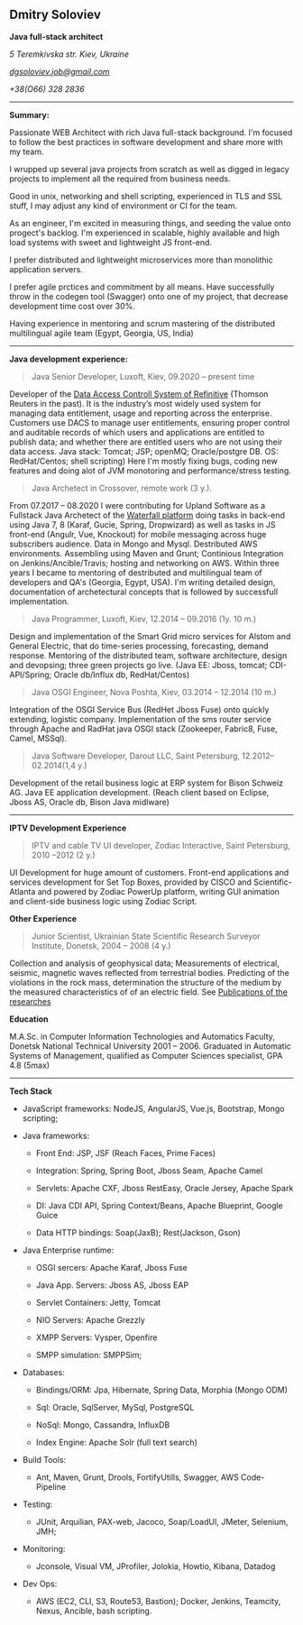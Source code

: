 ## Dmitry Soloviev

**Java full-stack architect**

*5 Teremkivska str. Kiev, Ukraine*

*dgsoloviev.job@gmail.com*

*+38(O66) 328 2836*

---

**Summary:**

Passionate WEB Architect with rich Java full-stack background. I'm focused to follow the best practices in software development and share more with my team.

I wrupped up several java projects from scratch as well as digged in legacy projects to implement all the required from business needs.

Good in unix, networking and shell scripting, experienced in TLS and SSL stuff, I may adjust any kind of environment or CI for the team.

As an engineer, I'm excited in measuring things, and seeding the value onto progect's backlog. I'm experienced in scalable, highly available and high load systems with sweet and lightweight JS front-end.

I prefer distributed and lightweight microservices more than monolithic application servers.

I prefer agile prctices and commitment by all means. Have successfully throw in the codegen tool (Swagger) onto one of my project, that decrease development time cost over 30%. 

Having experience in mentoring and scrum mastering of the distributed multilingual agile team (Egypt, Georgia, US, India)

---

**Java development experience:**

> Java Senior Developer, Luxoft, Kiev, 09.2020 – present time

Developer of the [Data Access Controll System of Refinitive](https://developers.refinitiv.com/en/article-catalog/article/introduction-dacs-entitlement-system-opendacs-developers) (Thomson Reuters in the past). It is the industry’s most widely used system for managing data entitlement, usage and reporting across the enterprise. Customers use DACS to manage user entitlements, ensuring proper control and auditable records of which users and applications are entitled to publish data; and whether there are entitled users who are not using their data access.
Java stack: Tomcat; JSP; openMQ; Oracle/postgre DB. OS: RedHat/Centos; shell scripting)
Here I'm mostly fixing bugs, coding new features and doing alot of JVM monotoring and performance/stress testing.

> Java Archetect in Crossover, remote work (3 y.). 

From 07.2017 – 08.2020 I were contributing for Upland Software as a Fullstack Java Archetect of the [Waterfall platform](https://uplandsoftware.com/mobile-messaging/product/platform/) doing tasks in back-end using Java 7, 8 (Karaf, Gucie, Spring, Dropwizard) as well as tasks in JS front-end (Angulr, Vue, Knockout) for mobile messaging across huge subscribers audience. 
Data in Mongo and Mysql. Destributed AWS environments.
Assembling using Maven and Grunt; Continious Integration on Jenkins/Ancible/Travis; hosting and networking on AWS.
Within three years I became to mentoring of destributed and multilingual team of developers and QA's (Georgia, Egypt, USA). 
I'm writing detailed design, documentation of archetectural concepts that is followed by successfull implementation.

> Java Programmer, Luxoft, Kiev, 12.2014 – 09.2016 (1y. 10 m.)

Design and implementation of the Smart Grid micro services for Alstom and General Electric, that do time-series processing, forecasting, demand response. Mentoring of the distributed team, software architecture, design and devopsing; three green projects go live. (Java EE: Jboss, tomcat; CDI-API/Spring; Oracle db/Influx db, RedHat/Centos)

> Java OSGI Engineer, Nova Poshta, Kiev, 03.2014 – 12.2014 (10 m.)

Integration of the OSGI Service Bus (RedHet Jboss Fuse) onto quickly extending, logistic company. Implementation of the sms router service through Apache and RadHat java OSGI stack (Zookeeper, Fabric8, Fuse, Camel, MSSql).

> Java Software Developer, Darout LLC, Saint Petersburg, 12.2012–02.2014(1,4 y.)

Development of the retail business logic at ERP system for Bison Schweiz AG. Java EE application development. (Reach client based on Eclipse, Jboss AS, Oracle db, Bison Java midlware)

---

**IPTV Development Experience**

> IPTV and cable TV UI developer, Zodiac Interactive, Saint Petersburg, 2010 –2012 (2 y.)

UI Development for huge amount of customers. Front-end applications and services development for Set Top Boxes, provided by CISCO and Scientific-Atlanta and powered by Zodiac PowerUp platform, writing GUI animation and client-side business logic using Zodiac Script.

**Other Experience**

> Junior Scientist, Ukrainian State Scientific Research Surveyor Institute, Donetsk, 2004 – 2008 (4 y.)

Collection and analysis of geophysical data; Measurements of electrical, seismic, magnetic waves reflected from terrestrial bodies. Predicting of the violations in the rock mass, determination the structure of the medium by the measured characteristics of of an electric field. See [Publications of the researches](https://github.com/soulaway/cv/blob/master/resources/geophisics-pub.md)


**Education**

M.A.Sc. in Computer Information Technologies and Automatics Faculty, Donetsk National Technical University 2001 – 2006. Graduated in Automatic Systems of Management, qualified as Computer Sciences specialist, GPA 4.8 (5max)

---

**Tech Stack**

* JavaScript frameworks: NodeJS, AngularJS, Vue.js, Bootstrap, Mongo scripting;

* Java frameworks:

  * Front End: JSP, JSF (Reach Faces, Prime Faces)

  * Integration: Spring, Spring Boot, Jboss Seam, Apache Camel

  * Servlets: Apache CXF, Jboss RestEasy, Oracle Jersey, Apache Spark

  * DI: Java CDI API, Spring Context/Beans, Apache Blueprint, Google Guice

  * Data HTTP bindings: Soap(JaxB); Rest(Jackson, Gson)

* Java Enterprise runtime:

  * OSGI sercers: Apache Karaf, Jboss Fuse

  * Java App. Servers: Jboss AS, Jboss EAP

  * Servlet Containers: Jetty, Tomcat

  * NIO Servers: Apache Grezzly

  * XMPP Servers: Vysper, Openfire

  * SMPP simulation: SMPPSim;

* Databases:

  * Bindings/ORM: Jpa, Hibernate, Spring Data, Morphia (Mongo ODM)

  * Sql: Oracle, SqlServer, MySql, PostgreSQL

  * NoSql: Mongo, Cassandra, InfluxDB

  * Index Engine: Apache Solr (full text search)

* Build Tools:

  * Ant, Maven, Grunt, Drools, FortifyUtills, Swagger, AWS Code-Pipeline

* Testing:

  * JUnit, Arquilian, PAX-web, Jacoco, Soap/LoadUI, JMeter, Selenium, JMH;

* Monitoring:
  * Jconsole, Visual VM, JProfiler, Jolokia, Howtio, Kibana, Datadog

* Dev Ops:
  * AWS (EC2, CLI, S3, Route53, Bastion); Docker, Jenkins, Teamcity, Nexus, Ancible, bash scripting.
